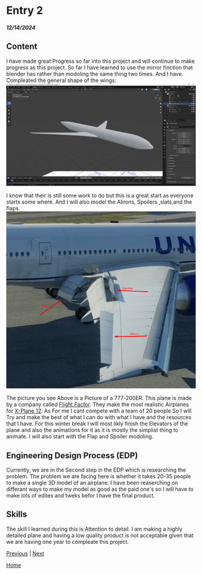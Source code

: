 # Entry 2
##### 12/14/2024

## Content
I have made great Progress so far into this project and will continue to make progress as this project. So far I have learned to use the mirror finction that blender has rather than modoling the same thing two times. And I have Compleated the general shape of the wings:
![image](../tool/imgs/num3.jpg)

I know that their is still some work to do but this is a great start as everyone starts some where. And I will also model the Alirons, Spoilers ,slats,and the flaps.
![image](../tool/imgs/diagram-1.png)

The picture you see Above is a Picture of a 777-200ER. This plane is made by a company called [Flight Factor](https://flightfactor.aero/). They make the most realistic Airplanes for [X-Plane 12](https://www.x-plane.com). As For me I cant compete with a team of 20 people So I will Try and make the best of what I can do with what I have and the resources that I have. For this winter break I will most likly finish the Elevators of the plane and also the animations for it as it is mostly the simplist thing to animate. I will also start with the Flap and Spoiler modoling.


## Engineering Design Process (EDP)
Currently, we are in the Second step in the EDP which is researching the problem. The problem we are facing here is whether it takes 20-35 people to make a single 3D model of an airplane. I have been reaserching on differant ways to make my model as good as the paid one's so I will have to make lots of edites and tweks befor I have the final product.


## Skills

The skill I learned during this is Attention to detail. I am making a highly detailed plane and having a low quality product is not acceptable given that we are having one year to compleate this project.


[Previous](entry01.md) | [Next](entry03.md)

[Home](../README.md)